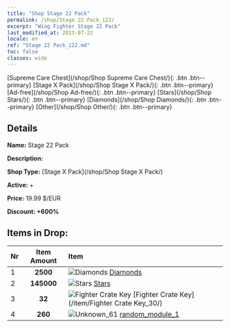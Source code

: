 ```yaml
---
title: "Shop Stage 22 Pack"
permalink: /shop/Stage 22 Pack_122/
excerpt: "Wing Fighter Stage 22 Pack"
last_modified_at: 2023-07-22
locale: en
ref: "Stage 22 Pack_122.md"
toc: false
classes: wide
---
```



  [Supreme Care Chest](/shop/Shop Supreme Care Chest/){: .btn .btn--primary}   [Stage X Pack](/shop/Shop Stage X Pack/){: .btn .btn--primary}   [Ad-free](/shop/Shop Ad-free/){: .btn .btn--primary}   [Stars](/shop/Shop Stars/){: .btn .btn--primary}   [Diamonds](/shop/Shop Diamonds/){: .btn .btn--primary}   [Other](/shop/Shop Other/){: .btn .btn--primary} 

## Details

 **Name:** Stage 22 Pack 

 **Description:** 

 **Shop Type:** [Stage X Pack](/shop/Shop Stage X Pack/)

 **Active:** + 

 **Price:** 19.99 $/EUR 

 **Discount: +600%** 



## Items in Drop:

  |  Nr | Item Amount  |       Item       |
  |:----|:------------:|:-----------------|
  | 1 | **2500**  | ![Diamonds](/images/item/Diamonds_p.png) [Diamonds](/item/Diamonds_15/) | 
  | 2 | **145000**  | ![Stars](/images/item/Stars_p.png) [Stars](/item/Stars_2/) | 
  | 3 | **32**  | ![Fighter Crate Key](/images/item/Fighter_Crate_Key_p.png) [Fighter Crate Key](/item/Fighter Crate Key_30/) | 
  | 4 | **260**  | ![Unknown_61](/images/item/random_module_1_p.png) [random_module_1](/item/random_module_1_61/) | 

